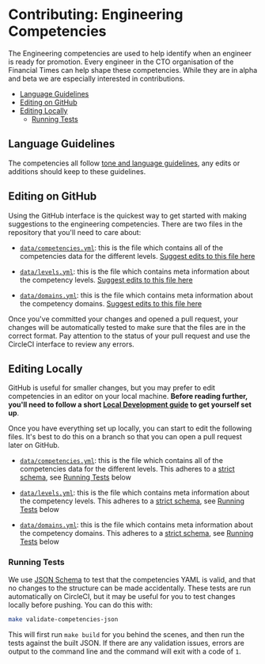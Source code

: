 
# Contributing: Engineering Competencies

The Engineering competencies are used to help identify when an engineer is ready for promotion. Every engineer in the CTO organisation of the Financial Times can help shape these competencies. While they are in alpha and beta we are especially interested in contributions.

  - [Language Guidelines](#language-guidelines)
  - [Editing on GitHub](#editing-on-github)
  - [Editing Locally](#editing-locally)
    - [Running Tests](#running-tests)


## Language Guidelines

The competencies all follow [tone and language guidelines](language.md), any edits or additions should keep to these guidelines.


## Editing on GitHub

Using the GitHub interface is the quickest way to get started with making suggestions to the engineering competencies. There are two files in the repository that you'll need to care about:

  - [`data/competencies.yml`](../data/competencies.yml): this is the file which contains all of the competencies data for the different levels. [Suggest edits to this file here](https://github.com/Financial-Times/engineering-progression/edit/master/data/competencies.yml)

  - [`data/levels.yml`](../data/levels.yml): this is the file which contains meta information about the competency levels. [Suggest edits to this file here](https://github.com/Financial-Times/engineering-progression/edit/master/data/levels.yml)

  - [`data/domains.yml`](../data/domains.yml): this is the file which contains meta information about the competency domains. [Suggest edits to this file here](https://github.com/Financial-Times/engineering-progression/edit/master/data/domains.yml)

Once you've committed your changes and opened a pull request, your changes will be automatically tested to make sure that the files are in the correct format. Pay attention to the status of your pull request and use the CircleCI interface to review any errors.


## Editing Locally

GitHub is useful for smaller changes, but you may prefer to edit competencies in an editor on your local machine. **Before reading further, you'll need to follow a short [Local Development guide](local-development.md) to get yourself set up**.

Once you have everything set up locally, you can start to edit the following files. It's best to do this on a branch so that you can open a pull request later on GitHub.

  - [`data/competencies.yml`](../data/competencies.yml): this is the file which contains all of the competencies data for the different levels. This adheres to a [strict schema](../test/schema/competencies.js), see [Running Tests](#running-tests) below

  - [`data/levels.yml`](../data/levels.yml): this is the file which contains meta information about the competency levels. This adheres to a [strict schema](../test/schema/levels.js), see [Running Tests](#running-tests) below

  - [`data/domains.yml`](../data/domains.yml): this is the file which contains meta information about the competency domains. This adheres to a [strict schema](../test/schema/domains.js), see [Running Tests](#running-tests) below


### Running Tests

We use [JSON Schema](https://json-schema.org/) to test that the competencies YAML is valid, and that no changes to the structure can be made accidentally. These tests are run automatically on CircleCI, but it may be useful for you to test changes locally before pushing. You can do this with:

```sh
make validate-competencies-json
```

This will first run `make build` for you behind the scenes, and then run the tests against the built JSON. If there are any validation issues, errors are output to the command line and the command will exit with a code of `1`.

